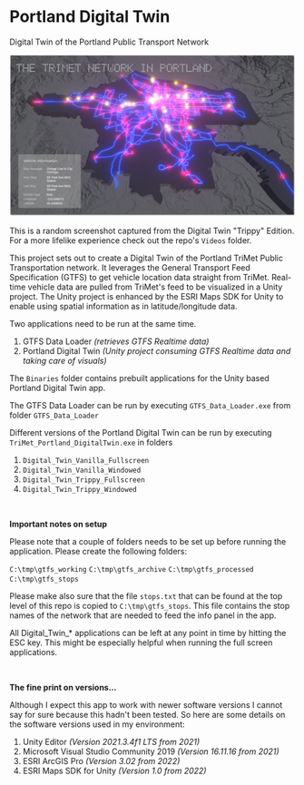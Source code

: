 # Portland Digital Twin
 Digital Twin of the Portland Public Transport Network
 
![Portland Digital Twin](/Screenshots/Portland_Digital_Twin.png)

This is a random screenshot captured from the Digital Twin "Trippy" Edition. For a more lifelike experience check out the repo's `Videos` folder.

This project sets out to create a Digital Twin of the Portland TriMet Public Transportation network. It leverages the General Transport Feed Specification (GTFS) to get vehicle location data straight from TriMet. Real-time vehicle data are pulled from TriMet's feed to be visualized in a Unity project. The Unity project is enhanced by the ESRI Maps SDK for Unity to enable using spatial information as in latitude/longitude data.

Two applications need to be run at the same time.

1. GTFS Data Loader _(retrieves GTFS Realtime data)_
2. Portland Digital Twin _(Unity project consuming GTFS Realtime data and taking care of visuals)_

The `Binaries` folder contains prebuilt applications for the Unity based Portland Digital Twin app.

The GTFS Data Loader can be run by executing `GTFS_Data_Loader.exe` from folder `GTFS_Data_Loader`

Different versions of the Portland Digital Twin can be run by executing `TriMet_Portland_DigitalTwin.exe` in folders 

1. `Digital_Twin_Vanilla_Fullscreen`
2. `Digital_Twin_Vanilla_Windowed`
3. `Digital_Twin_Trippy_Fullscreen`
4. `Digital_Twin_Trippy_Windowed`

 <br />
 
__Important notes on setup__

Please note that a couple of folders needs to be set up before running the application. Please create the following folders:

`C:\tmp\gtfs_working`
`C:\tmp\gtfs_archive`
`C:\tmp\gtfs_processed`
`C:\tmp\gtfs_stops`

Please make also sure that the file `stops.txt` that can be found at the top level of this repo is copied to `C:\tmp\gtfs_stops`. This file contains the stop names of the network that are needed to feed the info panel in the app.

All Digital_Twin_* applications can be left at any point in time by hitting the ESC key. This might be especially helpful when running the full screen applications. 

<br />
 
__The fine print on versions...__

Although I expect this app to work with newer software versions I cannot say for sure because this hadn't been tested. So here are some details on the software versions used in my environment:

1. Unity Editor _(Version 2021.3.4f1 LTS from 2021)_
2. Microsoft Visual Studio Community 2019 _(Version 16.11.16 from 2021)_
3. ESRI ArcGIS Pro _(Version 3.02 from 2022)_
4. ESRI Maps SDK for Unity _(Version 1.0 from 2022)_

